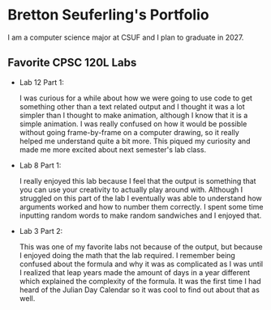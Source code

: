 
# Bretton Seuferling's Portfolio

I am a computer science major at CSUF and I plan to graduate in 2027.

## Favorite CPSC 120L Labs

* Lab 12 Part 1: 

  I was curious for a while about how we were going to use code to get something other than a text related output and I thought it was a lot simpler than I thought to make animation, although I know that it is a simple animation. I was really confused on how it would be possible without going frame-by-frame on a computer drawing, so it really helped me understand quite a bit more. This piqued my curiosity and made me more excited about next semester's lab class.

* Lab 8 Part 1: 

  I really enjoyed this lab because I feel that the output is something that you can use your creativity to actually play around with. Although I struggled on this part of the lab I eventually was able to understand how arguments worked and how to number them correctly. I spent some time inputting random words to make random sandwiches and I enjoyed that.

* Lab 3 Part 2: 

  This was one of my favorite labs not because of the output, but because I enjoyed doing the math that the lab required. I remember being confused about the formula and why it was as complicated as I was until I realized that leap years made the amount of days in a year different which explained the complexity of the formula. It was the first time I had heard of the Julian Day Calendar so it was cool to find out about that as well.
